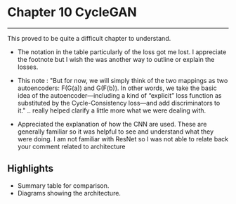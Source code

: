 
# Chapter 10 CycleGAN
---
  This proved to be quite a difficult chapter to understand.
  * The notation in the table particularly of the loss got me lost. I appreciate the footnote but I wish the was another way to outline or explain the losses.   
  * This note : "But for now, we will simply think of the two mappings as two autoencoders: F(G(a)) and G(F(b)). In other words, we take the basic idea of the autoencoder—including a kind of “explicit” loss function as substituted by the Cycle-Consistency loss—and add discriminators to it." .. really helped clarify a little more what we were dealing with.

  * Appreciated the explanation of how the CNN are used. These are generally familiar so it was helpful to see and understand what they were doing. I am not familiar with ResNet so I was not able to relate back your comment related to architecture

  ## Highlights
  * Summary table for comparison.
  * Diagrams showing the architecture.
